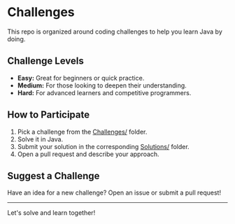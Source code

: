 # Challenges

This repo is organized around coding challenges to help you learn Java by doing.

## Challenge Levels

- **Easy:** Great for beginners or quick practice.
- **Medium:** For those looking to deepen their understanding.
- **Hard:** For advanced learners and competitive programmers.

## How to Participate

1. Pick a challenge from the [Challenges/](../Challenges/) folder.
2. Solve it in Java.
3. Submit your solution in the corresponding [Solutions/](../Solutions/) folder.
4. Open a pull request and describe your approach.

## Suggest a Challenge

Have an idea for a new challenge? Open an issue or submit a pull request!

---

Let's solve and learn together!